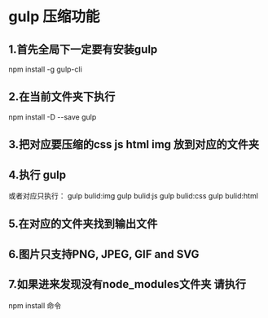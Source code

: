 # gulp 压缩功能

## 1.首先全局下一定要有安装gulp
npm install -g gulp-cli

## 2.在当前文件夹下执行
npm install -D --save gulp

## 3.把对应要压缩的css js html img 放到对应的文件夹

## 4.执行 gulp
或者对应只执行：
gulp bulid:img
gulp bulid:js
gulp bulid:css
gulp bulid:html

## 5.在对应的文件夹找到输出文件

## 6.图片只支持PNG, JPEG, GIF and SVG 

## 7.如果进来发现没有node_modules文件夹 请执行
   npm install 命令
